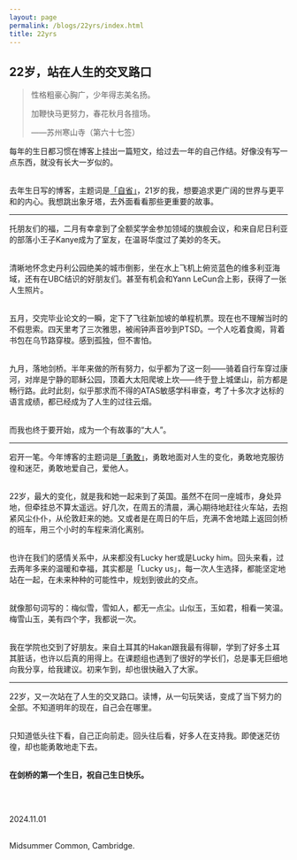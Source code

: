 ```yaml
---
layout: page
permalink: /blogs/22yrs/index.html
title: 22yrs
---
```


## 22岁，站在人生的交叉路口

> 性格粗豪心胸广，少年得志美名扬。
>
> 加鞭快马更努力，春花秋月各擅场。
>
> ——苏州寒山寺（第六十七签）

每年的生日都习惯在博客上挂出一篇短文，给过去一年的自己作结。好像没有写一点东西，就没有长大一岁似的。

<br>去年生日写的博客，主题词是[「自省」](https://turboswifty.github.io/blogs/21yrs)，21岁的我，想要追求更广阔的世界与更平和的内心。我想跳出象牙塔，去外面看看那些更重要的故事。

---

托朋友们的福，二月有幸拿到了全额奖学金参加领域的旗舰会议，和来自尼日利亚的部落小王子Kanye成为了室友，在温哥华度过了美妙的冬天。

<br>清晰地怀念史丹利公园绝美的城市倒影，坐在水上飞机上俯览蓝色的维多利亚海域，还有在UBC结识的好朋友们。甚至有机会和Yann LeCun合上影，获得了一张人生照片。

<br>五月，交完毕业论文的一瞬，定下了飞往新加坡的单程机票。现在也不理解当时的不假思索。四天里考了三次雅思，被闹钟声音吵到PTSD。一个人吃着食阁，背着书包在乌节路穿梭。感到孤独，但不害怕。

<br>九月，落地剑桥。半年来做的所有努力，似乎都为了这一刻——骑着自行车穿过康河，对岸是宁静的耶稣公园，顶着大太阳爬坡上坎——终于登上城堡山，前方都是畅行路。此时此刻，似乎那求而不得的ATAS敏感学科审查，考了十多次才达标的语言成绩，都已经成为了人生的过往云烟。

<br>而我也终于要开始，成为一个有故事的“大人”。

---

宕开一笔。今年博客的主题词是[「勇敢」](https://turboswifty.github.io/blogs/22yrs)，勇敢地面对人生的变化，勇敢地克服彷徨和迷茫，勇敢地爱自己，爱他人。

<br>22岁，最大的变化，就是我和她一起来到了英国。虽然不在同一座城市，身处异地，但牵挂总不算太遥远。好几次，在周五的清晨，满心期待地赶往火车站，去抱紧风尘仆仆，从伦敦赶来的她。又或者是在周日的午后，充满不舍地踏上返回剑桥的班车，用三个小时的车程来消化离别。

<br>也许在我们的感情关系中，从来都没有Lucky her或是Lucky him。回头来看，过去两年多来的温暖和幸福，其实都是「Lucky us」，每一次人生选择，都能坚定地站在一起，在未来种种的可能性中，规划到彼此的交点。

<br>就像那句词写的：梅似雪，雪如人，都无一点尘。山似玉，玉如君，相看一笑温。梅雪山玉，美有四个字，我都说一次。

<br>我在学院也交到了好朋友。来自土耳其的Hakan跟我最有得聊，学到了好多土耳其脏话，也许以后真的用得上。在课题组也遇到了很好的学长们，总是事无巨细地向我分享，给我建议。初来乍到，却也很快融入了大家。

---

22岁，又一次站在了人生的交叉路口。读博，从一句玩笑话，变成了当下努力的全部。不知道明年的现在，自己会在哪里。

<br>只知道低头往下看，自己正向前走。回头往后看，好多人在支持我。即使迷茫彷徨，却也能勇敢地走下去。

<br>**在剑桥的第一个生日，祝自己生日快乐。**

<br>

<br>2024.11.01

<br>Midsummer Common, Cambridge.

<br>
